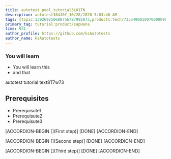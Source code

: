 ```yaml
---
title: autotest_pool_tutorial3i01TN
description: autotest304J0Y_10/28/2020 5:03:46 AM
tags: [topic:139269250608756787992873,products:tech/73554900100700000996,tutorial:experience/advanced]
primary_tag: tutorial:product/sapHana
time: 931
author_profile: https://github.com/ksAutotests
author_name: ksAutotests
---
```

### You will learn
- You will learn this
- and that

autotest tutorial text8T7w73

## Prerequisites
- Prerequisute1
- Prerequisute2
- Prerequisute3

[ACCORDION-BEGIN [](First step)]
[DONE]
[ACCORDION-END]

[ACCORDION-BEGIN [](Second step)]
[DONE]
[ACCORDION-END]

[ACCORDION-BEGIN [](Third step)]
[DONE]
[ACCORDION-END]

